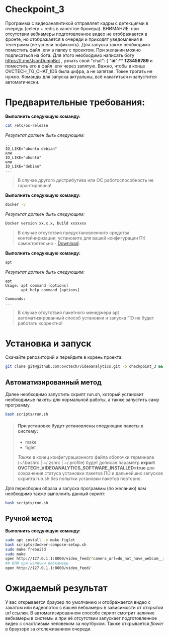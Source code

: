 # Checkpoint_3

Программа с видеоаналитикой отправляет кадры с детекциями в очередь (celery + redis в качестве брокера). ВНИМАНИЕ: при отсутствии вебкамеры подготовленное видео не отображается в фронте, но отображается в очереди и приходят уведомления в телеграмм (не успели пофиксить).
Для запуска также необходимо поместить файл .env в папку с проектом. При желании можно подписаться на бота. Для этого необходимо написать боту https://t.me/JsonDumpBot , узнать свой "chat": { "**id**":** **123456789** и поместить его в файл .env через запятую. Важно, чтобы в конце OVCTECH_TG_CHAT_IDS была цифра, а не запятая. Токен трогать не нужно.
Команды для запуска актуальны, всё накатиться и запустится автоматически.

# Предварительные требования:

**Выполнить следующую команду:**
```bash
cat /etc/os-release
```
*Результат должен быть следующим:*
```plaintext
...
ID_LIKE="ubuntu debian"
или
ID_LIKE="ubuntu"
или
ID_LIKE="debian"
...
```
>В случае другого дистрибутива или ОС работоспособность не гарантирована!



**Выполнить следующую команду:**
```bash
docker -v
```
*Результат должен быть следующим:*
```
Docker version xx.x.x, build xxxxxxx
```
>В случае отсутствия предустановленного средства контейниризации, установите для вашей конфигурации ПК самостоятельно - [Download](https://docs.docker.com/get-docker/).



**Выполнить следующую команду:**
```bash
apt
```
*Результат должен быть следующим:*
```
apt
Usage: apt command [options]
       apt help command [options]

Commands:
...
```
>В случае отсутствия пакетного менеджера apt автоматизированный способ установки и запуска ПО не будет работать корректно!



# Установка и запуск

Скачайте репозиторий и перейдите в корень проекта:
```bash
git clone git@github.com:ovctech/videoanalytics.git -b checkpoint_3 && cd videoanalytics
```

## Автоматизированный метод


Далее необходимо запустить скрипт run.sh, который установит необходимые пакеты для нормальной работы, а также запустить саму программу.
```bash
bash scripts/run.sh
```
> #### При установке будут установлены следующие пакеты в систему:
>
> - make
> - figlet
>
>  *Также* в конец конфигурационного файла оболочки терминала (~/.bashrc | ~/.zshrc | ~/.profile) будет дописан параметр **export OVCTECH_VIDEOANALYTICS_SOFTWARE_INSTALLED=true** для сохранения статуса установки пакетов ПО и дальнейших запусков скрипта run.sh без попытки установки пакетов повторно.

Для пересборки образа и запуска программы (по желанию) вам необходимо также выполнить данный скрипт:
```bash
bash scripts/run.sh
```

## Ручной метод
**Выполнить следующую команду:**
```bash
sudo apt install -y make figlet
bash scripts/docker-compose-setup.sh
sudo make frebuild
sudo make
open http://127.0.1.1:8000/video_feed/?camera_url=do_not_have_webcam__if_have_dont_parametize__just_video_feed_slash
## ИЛИ при наличии вебкамеры
open http://127.0.1.1:8000/video_feed/
```
# Ожидаемый результат

У вас открывается браузер по умолчанию и отображается видео с закатом или видеопоток с вашей вебкамеры в зависимости от открытой *url* ссылки. В автоматизированном способе скрипт смотрит наличие вебкамеры в системы и при её отсутствии запускает подготовленное видео с счастливым человеком за ноутбуком. Также открывается *flower* в браузере за отслеживанием очереди.
